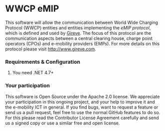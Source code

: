 WWCP eMIP
=========

This software will allow the communication between World Wide Charging Protocol
(WWCP) entities and entities implementing the _eMIP protocol_,
which is defined and used by [Gireve](http://www.gireve.com). The focus
of this protocol are the communication aspects between a central clearing house,
charge point operators (CPOs) and e-mobility providers (EMPs). For more details
on this protocol please visit http://www.gireve.com.

### Requirements & Configuration

1. You need .NET 4.7+

### Your participation

This software is Open Source under the Apache 2.0 license. We appreciate
your participation in this ongoing project, and your help to improve it
and the e-mobility ICT in general. If you find bugs, want to request a
feature or send us a pull request, feel free to use the normal GitHub
features to do so. For this please read the Contributor License Agreement
carefully and send us a signed copy or use a similar free and open license.
